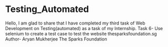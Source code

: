 # Testing_Automated
Hello, I am glad to share that I have completed my third task of Web Development on Testing(automated) as a task of my Internship. Task 6- Use selenium to create a test case to test the website thesparksfoundation.sg
Author- Aryan Mukherjee
The​ Sparks Foundation
